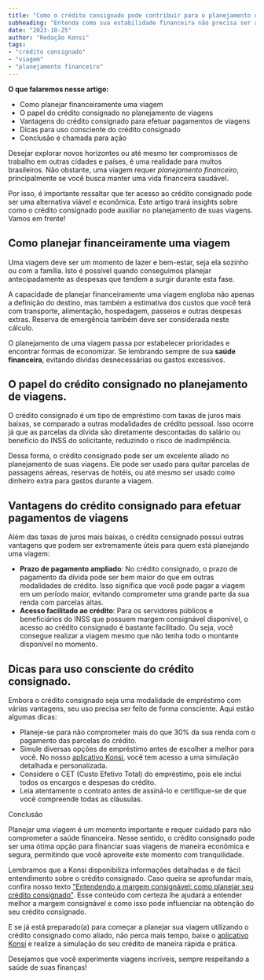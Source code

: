 ```yaml
---
title: "Como o crédito consignado pode contribuir para o planejamento de uma viagem"
subheading: "Entenda como sua estabilidade financeira não precisa ser abalada ao realizar viagens, seja a lazer ou trabalho."
date: "2023-10-25"
author: "Redação Konsi"
tags:
- "crédito consignado"
- "viagem"
- "planejamento financeiro"
---
```


**O que falaremos nesse artigo:**

- Como planejar financeiramente uma viagem
- O papel do crédito consignado no planejamento de viagens
- Vantagens do crédito consignado para efetuar pagamentos de viagens
- Dicas para uso consciente do crédito consignado
- Conclusão e chamada para ação

Desejar explorar novos horizontes ou até mesmo ter compromissos de trabalho em outras cidades e países, é uma realidade para muitos brasileiros. Não obstante, uma viagem requer _planejamento financeiro_, principalmente se você busca manter uma vida financeira saudável.

Por isso, é importante ressaltar que ter acesso ao crédito consignado pode ser uma alternativa viável e econômica. Este artigo trará insights sobre como o crédito consignado pode auxiliar no planejamento de suas viagens. Vamos em frente!

## Como planejar financeiramente uma viagem

Uma viagem deve ser um momento de lazer e bem-estar, seja ela sozinho ou com a família. Isto é possível quando conseguimos planejar antecipadamente as despesas que tendem a surgir durante esta fase.

A capacidade de planejar financeiramente uma viagem engloba não apenas a definição do destino, mas também a estimativa dos custos que você terá com transporte, alimentação, hospedagem, passeios e outras despesas extras. Reserva de emergência também deve ser considerada neste cálculo.

O planejamento de uma viagem passa por estabelecer prioridades e encontrar formas de economizar. Se lembrando sempre de sua **saúde financeira**, evitando dívidas desnecessárias ou gastos excessivos.

## O papel do crédito consignado no planejamento de viagens.

O crédito consignado é um tipo de empréstimo com taxas de juros mais baixas, se comparado a outras modalidades de crédito pessoal. Isso ocorre já que as parcelas da dívida são diretamente descontadas do salário ou benefício do INSS do solicitante, reduzindo o risco de inadimplência.

Dessa forma, o crédito consignado pode ser um excelente aliado no planejamento de suas viagens. Ele pode ser usado para quitar parcelas de passagens aéreas, reservas de hotéis, ou até mesmo ser usado como dinheiro extra para gastos durante a viagem.

## Vantagens do crédito consignado para efetuar pagamentos de viagens

Além das taxas de juros mais baixas, o crédito consignado possui outras vantagens que podem ser extremamente úteis para quem está planejando uma viagem:

- **Prazo de pagamento ampliado**: No crédito consignado, o prazo de pagamento da dívida pode ser bem maior do que em outras modalidades de crédito. Isso significa que você pode pagar a viagem em um período maior, evitando comprometer uma grande parte da sua renda com parcelas altas.
- **Acesso facilitado ao crédito**: Para os servidores públicos e beneficiários do INSS que possuem margem consignável disponível, o acesso ao crédito consignado é bastante facilitado. Ou seja, você consegue realizar a viagem mesmo que não tenha todo o montante disponível no momento.

## Dicas para uso consciente do crédito consignado.

Embora o crédito consignado seja uma modalidade de empréstimo com várias vantagens, seu uso precisa ser feito de forma consciente. Aqui estão algumas dicas:

- Planeje-se para não comprometer mais do que 30% da sua renda com o pagamento das parcelas do crédito.
- Simule diversas opções de empréstimo antes de escolher a melhor para você. No nosso [aplicativo Konsi](https://app.konsi.com.br), você tem acesso a uma simulação detalhada e personalizada.
- Considere o CET (Custo Efetivo Total) do empréstimo, pois ele inclui todos os encargos e despesas do crédito.
- Leia atentamente o contrato antes de assiná-lo e certifique-se de que você compreende todas as cláusulas.

Conclusão

Planejar uma viagem é um momento importante e requer cuidado para não comprometer a saúde financeira. Nesse sentido, o crédito consignado pode ser uma ótima opção para financiar suas viagens de maneira econômica e segura, permitindo que você aproveite este momento com tranquilidade.

Lembramos que a Konsi disponibiliza informações detalhadas e de fácil entendimento sobre o crédito consignado. Caso queira se aprofundar mais, confira nosso texto ["Entendendo a margem consignável: como planejar seu crédito consignado"](https://konsi.com.br/postagens/entendendo-a-margem-consignavel-como-planejar-seu-credito-consignado). Esse conteúdo com certeza lhe ajudará a entender melhor a margem consignável e como isso pode influenciar na obtenção do seu crédito consignado.

E se já está preparado(a) para começar a planejar sua viagem utilizando o crédito consignado como aliado, não perca mais tempo, baixe o [aplicativo Konsi](https://app.konsi.com.br) e realize a simulação do seu crédito de maneira rápida e prática. 

Desejamos que você experimente viagens incríveis, sempre respeitando a saúde de suas finanças!
